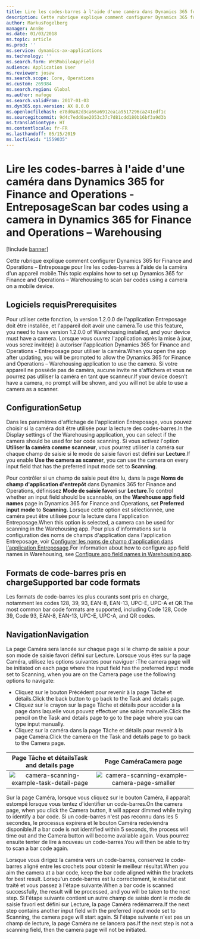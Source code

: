 ```yaml
---
title: Lire les codes-barres à l'aide d'une caméra dans Dynamics 365 for Finance and Operations - Entreposage
description: Cette rubrique explique comment configurer Dynamics 365 for Finance and Operations – Entreposage pour lire les codes-barres à l'aide de la caméra d'un appareil mobile.
author: MarkusFogelberg
manager: AnnBe
ms.date: 01/03/2018
ms.topic: article
ms.prod: ''
ms.service: dynamics-ax-applications
ms.technology: ''
ms.search.form: WHSMobileAppField
audience: Application User
ms.reviewer: josaw
ms.search.scope: Core, Operations
ms.custom: 269384
ms.search.region: Global
ms.author: mafoge
ms.search.validFrom: 2017-01-03
ms.dyn365.ops.version: AX 8.0.0
ms.openlocfilehash: e78d0a82d3ca66a6912ea1a9517296ca241edf1c
ms.sourcegitcommit: 9d4c7edd0ae2053c37c7d81cdd180b16bf3a9d3b
ms.translationtype: HT
ms.contentlocale: fr-FR
ms.lasthandoff: 05/15/2019
ms.locfileid: "1559035"
---
```

# <a name="scan-bar-codes-using-a-camera-in-dynamics-365-for-finance-and-operations--warehousing"></a><span data-ttu-id="a2b08-103">Lire les codes-barres à l'aide d'une caméra dans Dynamics 365 for Finance and Operations - Entreposage</span><span class="sxs-lookup"><span data-stu-id="a2b08-103">Scan bar codes using a camera in Dynamics 365 for Finance and Operations – Warehousing</span></span>

[!include [banner](../includes/banner.md)]

<span data-ttu-id="a2b08-104">Cette rubrique explique comment configurer Dynamics 365 for Finance and Operations – Entreposage pour lire les codes-barres à l'aide de la caméra d'un appareil mobile.</span><span class="sxs-lookup"><span data-stu-id="a2b08-104">This topic explains how to set up Dynamics 365 for Finance and Operations – Warehousing to scan bar codes using a camera on a mobile device.</span></span> 

## <a name="prerequisites"></a><span data-ttu-id="a2b08-105">Logiciels requis</span><span class="sxs-lookup"><span data-stu-id="a2b08-105">Prerequisites</span></span>
<span data-ttu-id="a2b08-106">Pour utiliser cette fonction, la version 1.2.0.0 de l'application Entreposage doit être installée, et l'appareil doit avoir une caméra.</span><span class="sxs-lookup"><span data-stu-id="a2b08-106">To use this feature, you need to have version 1.2.0.0 of Warehousing installed, and your device must have a camera.</span></span> <span data-ttu-id="a2b08-107">Lorsque vous ouvrez l'application après la mise à jour, vous serez invité(e) à autoriser l'application Dynamics 365 for Finance and Operations - Entreposage pour utiliser la caméra.</span><span class="sxs-lookup"><span data-stu-id="a2b08-107">When you open the app after updating, you will be prompted to allow the Dynamics 365 for Finance and Operations – Warehousing application to use the camera.</span></span> <span data-ttu-id="a2b08-108">Si votre appareil ne possède pas de caméra, aucune invite ne s'affichera et vous ne pourrez pas utiliser la caméra en tant que scanneur.</span><span class="sxs-lookup"><span data-stu-id="a2b08-108">If your device doesn’t have a camera, no prompt will be shown, and you will not be able to use a camera as a scanner.</span></span> 

## <a name="setup"></a><span data-ttu-id="a2b08-109">Configuration</span><span class="sxs-lookup"><span data-stu-id="a2b08-109">Setup</span></span>
<span data-ttu-id="a2b08-110">Dans les paramètres d'affichage de l'application Entreposage, vous pouvez choisir si la caméra doit être utilisée pour la lecture des codes-barres.</span><span class="sxs-lookup"><span data-stu-id="a2b08-110">In the Display settings of the Warehousing application, you can select if the camera should be used for bar code scanning.</span></span> <span data-ttu-id="a2b08-111">Si vous activez l'option **Utiliser la caméra comme scanneur**, vous pourrez utiliser la caméra sur chaque champ de saisie si le mode de saisie favori est défini sur **Lecture**.</span><span class="sxs-lookup"><span data-stu-id="a2b08-111">If you enable **Use the camera as scanner**, you can use the camera on every input field that has the preferred input mode set to **Scanning**.</span></span> 

<span data-ttu-id="a2b08-112">Pour contrôler si un champ de saisie peut être lu, dans la page **Noms de champ d'application d'entrepôt** dans Dynamics 365 for Finance and Operations, définissez **Mode de saisie favori** sur **Lecture**.</span><span class="sxs-lookup"><span data-stu-id="a2b08-112">To control whether an input field should be scannable, on the **Warehouse app field names** page in Dynamics 365 for Finance and Operations, set **Preferred input mode** to **Scanning**.</span></span> <span data-ttu-id="a2b08-113">Lorsque cette option est sélectionnée, une caméra peut être utilisée pour la lecture dans l'application Entreposage.</span><span class="sxs-lookup"><span data-stu-id="a2b08-113">When this option is selected, a camera can be used for scanning in the Warehousing app.</span></span> <span data-ttu-id="a2b08-114">Pour plus d'informations sur la configuration des noms de champs d'application dans l'application Entreposage, voir [Configurer les noms de champ d'application dans l'application Entreposage](https://docs.microsoft.com/en-us/dynamics365/unified-operations/supply-chain/warehousing/configure-app-field-names-priorities-warehouse).</span><span class="sxs-lookup"><span data-stu-id="a2b08-114">For information about how to configure app field names in Warehousing, see [Configure app field names in Warehousing app](https://docs.microsoft.com/en-us/dynamics365/unified-operations/supply-chain/warehousing/configure-app-field-names-priorities-warehouse).</span></span>

## <a name="supported-bar-code-formats"></a><span data-ttu-id="a2b08-115">Formats de code-barres pris en charge</span><span class="sxs-lookup"><span data-stu-id="a2b08-115">Supported bar code formats</span></span>
<span data-ttu-id="a2b08-116">Les formats de code-barres les plus courants sont pris en charge, notamment les codes 128, 39, 93, EAN-8, EAN-13, UPC-E, UPC-A et QR.</span><span class="sxs-lookup"><span data-stu-id="a2b08-116">The most common bar code formats are supported, including Code 128, Code 39, Code 93, EAN-8, EAN-13, UPC-E, UPC-A, and QR codes.</span></span> 

## <a name="navigation"></a><span data-ttu-id="a2b08-117">Navigation</span><span class="sxs-lookup"><span data-stu-id="a2b08-117">Navigation</span></span>
<span data-ttu-id="a2b08-118">La page Caméra sera lancée sur chaque page si le champ de saisie a pour son mode de saisie favori défini sur Lecture. Lorsque vous êtes sur la page Caméra, utilisez les options suivantes pour naviguer :</span><span class="sxs-lookup"><span data-stu-id="a2b08-118">The camera page will be initiated on each page where the input field has the preferred input mode set to Scanning, when you are on the Camera page use the following options to navigate:</span></span>
- <span data-ttu-id="a2b08-119">Cliquez sur le bouton Précédent pour revenir à la page Tâche et détails.</span><span class="sxs-lookup"><span data-stu-id="a2b08-119">Click the back button to go back to the Task and details page.</span></span> 
- <span data-ttu-id="a2b08-120">Cliquez sur le crayon sur la page Tâche et détails pour accéder à la page dans laquelle vous pouvez effectuer une saisie manuelle.</span><span class="sxs-lookup"><span data-stu-id="a2b08-120">Click the pencil on the Task and details page to go to the page where you can type input manually.</span></span>
- <span data-ttu-id="a2b08-121">Cliquez sur la caméra dans la page Tâche et détails pour revenir à la page Caméra.</span><span class="sxs-lookup"><span data-stu-id="a2b08-121">Click the camera on the Task and details page to go back to the Camera page.</span></span> 

| <span data-ttu-id="a2b08-122">Page Tâche et détails</span><span class="sxs-lookup"><span data-stu-id="a2b08-122">Task and details page</span></span> | <span data-ttu-id="a2b08-123">Page Caméra</span><span class="sxs-lookup"><span data-stu-id="a2b08-123">Camera page</span></span> | 
| :---------------------: | :--------------------: |
| ![camera-scanning-example-task-detail-page](./media/camera-scanning-example-task-detail-page50.png)          | ![camera-scanning-example-camera-page-smaller](./media/camera-scanning-example-camera-page50.png)          |

<span data-ttu-id="a2b08-126">Sur la page Caméra, lorsque vous cliquez sur le bouton Caméra, il apparaît estompé lorsque vous tentez d'identifier un code-barres.</span><span class="sxs-lookup"><span data-stu-id="a2b08-126">On the camera page, when you click the Camera button, it will appear dimmed while trying to identify a bar code.</span></span> <span data-ttu-id="a2b08-127">Si un code-barres n'est pas reconnu dans les 5 secondes, le processus expirera et le bouton Caméra redeviendra disponible.</span><span class="sxs-lookup"><span data-stu-id="a2b08-127">If a bar code is not identified within 5 seconds, the process will time out and the Camera button will become available again.</span></span> <span data-ttu-id="a2b08-128">Vous pourrez ensuite tenter de lire à nouveau un code-barres.</span><span class="sxs-lookup"><span data-stu-id="a2b08-128">You will then be able to try to scan a bar code again.</span></span>

<span data-ttu-id="a2b08-129">Lorsque vous dirigez la caméra vers un code-barres, conservez le code-barres aligné entre les crochets pour obtenir le meilleur résultat.</span><span class="sxs-lookup"><span data-stu-id="a2b08-129">When you aim the camera at a bar code, keep the bar code aligned within the brackets for best result.</span></span> <span data-ttu-id="a2b08-130">Lorsqu'un code-barres est lu correctement, le résultat est traité et vous passez à l'étape suivante.</span><span class="sxs-lookup"><span data-stu-id="a2b08-130">When a bar code is scanned successfully, the result will be processed, and you will be taken to the next step.</span></span> <span data-ttu-id="a2b08-131">Si l'étape suivante contient un autre champ de saisie dont le mode de saisie favori est défini sur Lecture, la page Caméra redémarrera.</span><span class="sxs-lookup"><span data-stu-id="a2b08-131">If the next step contains another input field with the preferred input mode set to Scanning, the camera page will start again.</span></span> <span data-ttu-id="a2b08-132">Si l'étape suivante n'est pas un champ de lecture, la page Caméra ne se lancera pas.</span><span class="sxs-lookup"><span data-stu-id="a2b08-132">If the next step is not a scanning field, then the camera page will not be initiated.</span></span>

